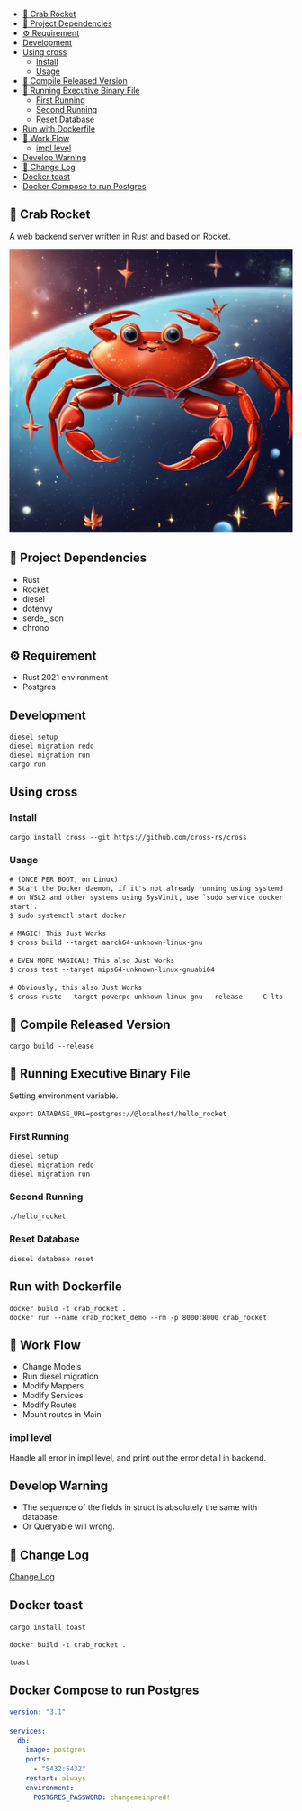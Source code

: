 - [🦀 Crab Rocket](#-crab-rocket)
- [🧩 Project Dependencies](#-project-dependencies)
- [⚙️ Requirement](#️-requirement)
- [Development](#development)
- [Using cross](#using-cross)
  - [Install](#install)
  - [Usage](#usage)
- [🔧 Compile Released Version](#-compile-released-version)
- [🚀 Running Executive Binary File](#-running-executive-binary-file)
  - [First Running](#first-running)
  - [Second Running](#second-running)
  - [Reset Database](#reset-database)
- [Run with Dockerfile](#run-with-dockerfile)
- [🚦 Work Flow](#-work-flow)
  - [impl level](#impl-level)
- [Develop Warning](#develop-warning)
- [📖 Change Log](#-change-log)
- [Docker toast](#docker-toast)
- [Docker Compose to run Postgres](#docker-compose-to-run-postgres)

## 🦀 Crab Rocket

A web backend server written in Rust and based on Rocket.

![crab_rocket](./assets/crab,super_moden_rocket,_fast_and_complex,_in_the_universe,_full_of_stars,_delightful.png)

## 🧩 Project Dependencies

- Rust
- Rocket
- diesel
- dotenvy
- serde_json
- chrono

## ⚙️ Requirement

- Rust 2021 environment
- Postgres

## Development

```shell
diesel setup
diesel migration redo
diesel migration run
cargo run
```

## Using cross
### Install

```shell
cargo install cross --git https://github.com/cross-rs/cross
```
### Usage
```shell
# (ONCE PER BOOT, on Linux)
# Start the Docker daemon, if it's not already running using systemd
# on WSL2 and other systems using SysVinit, use `sudo service docker start`.
$ sudo systemctl start docker

# MAGIC! This Just Works
$ cross build --target aarch64-unknown-linux-gnu

# EVEN MORE MAGICAL! This also Just Works
$ cross test --target mips64-unknown-linux-gnuabi64

# Obviously, this also Just Works
$ cross rustc --target powerpc-unknown-linux-gnu --release -- -C lto
```

## 🔧 Compile Released Version

```shell
cargo build --release
```

## 🚀 Running Executive Binary File

Setting environment variable.

`export DATABASE_URL=postgres://@localhost/hello_rocket`

### First Running

```shell
diesel setup
diesel migration redo
diesel migration run
```

### Second Running

```shell
./hello_rocket
```

### Reset Database

```shell
diesel database reset
```

## Run with Dockerfile

```shell
docker build -t crab_rocket .
docker run --name crab_rocket_demo --rm -p 8000:8000 crab_rocket
```

## 🚦 Work Flow

- Change Models
- Run diesel migration
- Modify Mappers
- Modify Services
- Modify Routes
- Mount routes in Main

### impl level

Handle all error in impl level, and print out the error detail in backend.

## Develop Warning

- The sequence of the fields in struct is absolutely the same with database.
- Or Queryable will wrong.

## 📖 Change Log

[Change Log](./CHANGELOG.md)

## Docker toast

`cargo install toast`

`docker build -t crab_rocket .`

`toast`

## Docker Compose to run Postgres

```yml
version: "3.1"

services:
  db:
    image: postgres
    ports:
      - "5432:5432"
    restart: always
    environment:
      POSTGRES_PASSWORD: changemeinpred!
```
